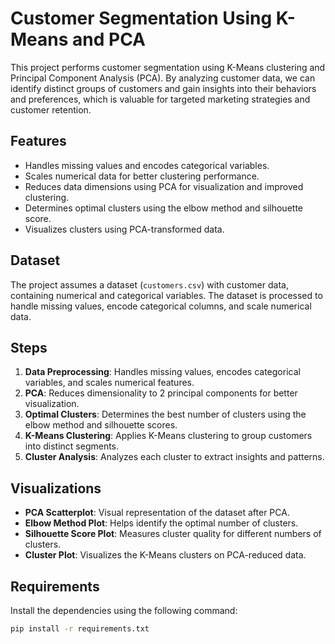 # Customer Segmentation Using K-Means and PCA

This project performs customer segmentation using K-Means clustering and Principal Component Analysis (PCA). By analyzing customer data, we can identify distinct groups of customers and gain insights into their behaviors and preferences, which is valuable for targeted marketing strategies and customer retention.

## Features
- Handles missing values and encodes categorical variables.
- Scales numerical data for better clustering performance.
- Reduces data dimensions using PCA for visualization and improved clustering.
- Determines optimal clusters using the elbow method and silhouette score.
- Visualizes clusters using PCA-transformed data.

## Dataset
The project assumes a dataset (`customers.csv`) with customer data, containing numerical and categorical variables. The dataset is processed to handle missing values, encode categorical columns, and scale numerical data.

## Steps
1. **Data Preprocessing**: Handles missing values, encodes categorical variables, and scales numerical features.
2. **PCA**: Reduces dimensionality to 2 principal components for better visualization.
3. **Optimal Clusters**: Determines the best number of clusters using the elbow method and silhouette scores.
4. **K-Means Clustering**: Applies K-Means clustering to group customers into distinct segments.
5. **Cluster Analysis**: Analyzes each cluster to extract insights and patterns.

## Visualizations
- **PCA Scatterplot**: Visual representation of the dataset after PCA.
- **Elbow Method Plot**: Helps identify the optimal number of clusters.
- **Silhouette Score Plot**: Measures cluster quality for different numbers of clusters.
- **Cluster Plot**: Visualizes the K-Means clusters on PCA-reduced data.

## Requirements
Install the dependencies using the following command:
```bash
pip install -r requirements.txt
